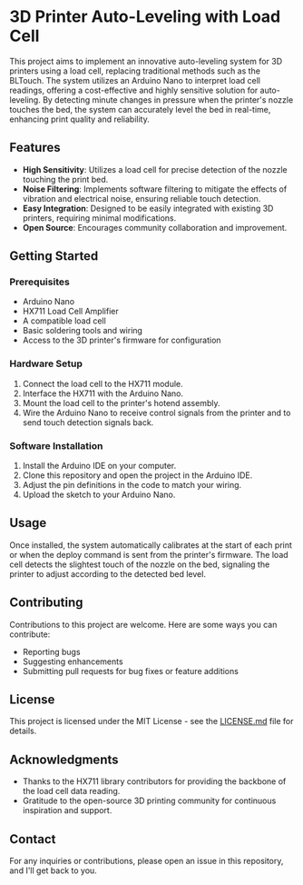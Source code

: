 # 3D Printer Auto-Leveling with Load Cell

This project aims to implement an innovative auto-leveling system for 3D printers using a load cell, replacing traditional methods such as the BLTouch. The system utilizes an Arduino Nano to interpret load cell readings, offering a cost-effective and highly sensitive solution for auto-leveling. By detecting minute changes in pressure when the printer's nozzle touches the bed, the system can accurately level the bed in real-time, enhancing print quality and reliability.

## Features

- **High Sensitivity**: Utilizes a load cell for precise detection of the nozzle touching the print bed.
- **Noise Filtering**: Implements software filtering to mitigate the effects of vibration and electrical noise, ensuring reliable touch detection.
- **Easy Integration**: Designed to be easily integrated with existing 3D printers, requiring minimal modifications.
- **Open Source**: Encourages community collaboration and improvement.

## Getting Started

### Prerequisites

- Arduino Nano
- HX711 Load Cell Amplifier
- A compatible load cell
- Basic soldering tools and wiring
- Access to the 3D printer's firmware for configuration

### Hardware Setup

1. Connect the load cell to the HX711 module.
2. Interface the HX711 with the Arduino Nano.
3. Mount the load cell to the printer's hotend assembly.
4. Wire the Arduino Nano to receive control signals from the printer and to send touch detection signals back.

### Software Installation

1. Install the Arduino IDE on your computer.
2. Clone this repository and open the project in the Arduino IDE.
3. Adjust the pin definitions in the code to match your wiring.
4. Upload the sketch to your Arduino Nano.

## Usage

Once installed, the system automatically calibrates at the start of each print or when the deploy command is sent from the printer's firmware. The load cell detects the slightest touch of the nozzle on the bed, signaling the printer to adjust according to the detected bed level.

## Contributing

Contributions to this project are welcome. Here are some ways you can contribute:

- Reporting bugs
- Suggesting enhancements
- Submitting pull requests for bug fixes or feature additions

## License

This project is licensed under the MIT License - see the [LICENSE.md](LICENSE.md) file for details.

## Acknowledgments

- Thanks to the HX711 library contributors for providing the backbone of the load cell data reading.
- Gratitude to the open-source 3D printing community for continuous inspiration and support.

## Contact

For any inquiries or contributions, please open an issue in this repository, and I'll get back to you.
